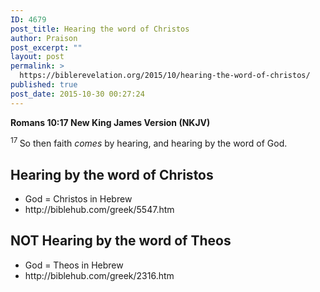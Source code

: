 ```yaml
---
ID: 4679
post_title: Hearing the word of Christos
author: Praison
post_excerpt: ""
layout: post
permalink: >
  https://biblerevelation.org/2015/10/hearing-the-word-of-christos/
published: true
post_date: 2015-10-30 00:27:24
---
```

<p class="passage-display"><strong><span class="passage-display-bcv">Romans 10:17
</span><span class="passage-display-version">New King James Version (NKJV)</span></strong></p>
<p class="first-line-none"><span id="en-NKJV-28206" class="text Rom-10-17"><sup class="versenum">17 </sup>So then faith <i>comes</i> by hearing, and hearing by the word of God.</span></p>

<h2 class="first-line-none"><strong>Hearing by the word of Christos</strong></h2>
<ul>
	<li class="first-line-none">God = Christos in Hebrew</li>
	<li data-wpview-marker="http%3A%2F%2Fbiblehub.com%2Fgreek%2F5547.htm">http://biblehub.com/greek/5547.htm</li>
</ul>
<h2><strong>NOT Hearing by the word of Theos </strong></h2>
<ul>
	<li>God = Theos in Hebrew</li>
	<li>http://biblehub.com/greek/2316.htm</li>
</ul>